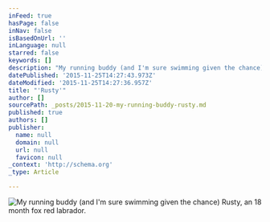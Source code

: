 ```yaml
---
inFeed: true
hasPage: false
inNav: false
isBasedOnUrl: ''
inLanguage: null
starred: false
keywords: []
description: "My running buddy (and I'm sure swimming given the chance) Rusty, an 18 month fox red labrador."
datePublished: '2015-11-25T14:27:43.973Z'
dateModified: '2015-11-25T14:27:36.957Z'
title: "'Rusty'"
author: []
sourcePath: _posts/2015-11-20-my-running-buddy-rusty.md
published: true
authors: []
publisher:
  name: null
  domain: null
  url: null
  favicon: null
_context: 'http://schema.org'
_type: Article

---
```

![My running buddy (and I'm sure swimming given the chance) Rusty, an 18 month fox red labrador.](https://the-grid-user-content.s3-us-west-2.amazonaws.com/c1d21044-2bce-4e29-8c24-372633b9e86d.jpg)

#